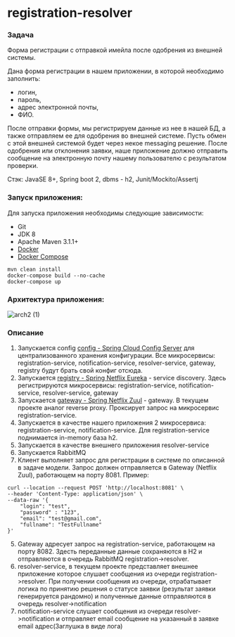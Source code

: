 # registration-resolver

### Задача

Форма регистрации с отправкой имейла после одобрения из внешней системы.


Дана форма регистрации в нашем приложении, в которой необходимо заполнить:
- логин,
- пароль,
- адрес электронной почты,
- ФИО.


После отправки формы, мы регистрируем данные из нее в нашей БД, а также отправляем ее для одобрения во внешней системе. Пусть обмен с этой внешней системой будет через некое messaging решение. После одобрения или отклонения заявки, наше приложение должно отправить сообщение на электронную почту нашему пользователю с результатом проверки.


Стэк: JavaSE 8+, Spring boot 2, dbms - h2, Junit/Mockito/Assertj

### Запуск приложения: 
Для запуска приложения необходимы следующие зависимости:

- Git
- JDK 8
- Apache Maven 3.1.1+
- [Docker](https://docs.docker.com/engine/install/)
- [Docker Compose](https://docs.docker.com/compose/install/)

```shell
mvn clean install
docker-compose build --no-cache
docker-compose up
```

### Архитектура приложения:
![arch2 (1)](https://user-images.githubusercontent.com/11816371/117039475-7d1c7b80-ad11-11eb-9b4c-5e2e4bcaec44.png)

### Описание
1. Запускается config [config - Spring Cloud Config Server](https://cloud.spring.io/spring-cloud-config/reference/html/) для централизованного хранения конфигурации. Все микросервисы: registration-service, notification-service, resolver-service, gateway, registry будут брать свой конфиг отсюда.
2. Запускается [registry - Spring Netflix Eureka](https://spring.io/projects/spring-cloud-netflix) - service discovery. Здесь регистрируются микросервисы: 
registration-service, notification-service, resolver-service, gateway
3. Запускается [gateway - Spring Netflix Zuul](https://spring.io/projects/spring-cloud-netflix) - gateway. В текущем проекте аналог reverse proxy. Проксирует запрос на микросервис registration-service.
4. Запускается в качестве нашего приложения 2 микросервиса: registration-service, notification-service. Для registration-service поднимается in-memory база h2.
5. Запускается в качестве внешнего  приложения resolver-service
6. Запускается RabbitMQ
7. Клиент выполняет запрос для регистрации в системе по описанной в задаче модели. Запрос должен отправляется в Gateway (Netflix Zuul), работающем на порту 8081. 
Пример:
```
curl --location --request POST 'http://localhost:8081' \
--header 'Content-Type: application/json' \
--data-raw '{
    "login": "test",
    "password" : "123",
    "email": "test@gmail.com",
    "fullname": "TestFullname"
}'
```
5. Gateway адресует запрос на registration-service, работающем на порту 8082. Здесть переданные данные сохраняются в H2 и отправляются в очередь RabbitMQ registration->resolver.
6. resolver-service, в текущем проекте представляет внешнее приложение которое слушает сообщения из очереди registration->resolver. При получении сообщения из очереди, отрабатывает логика по принятию решения о статусе заявки (результат заявки генерируется рандомно) и полученные данные отправляются в очередь resolver->notification
7. notification-service cлушает сообщения из очереди resolver->notification и отправляет email сообщение на указанный в заявке email адрес(Заглушка в виде лога)


